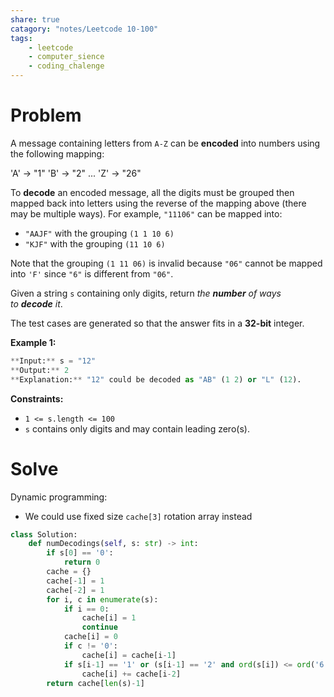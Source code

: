 ```yaml
---
share: true
catagory: "notes/Leetcode 10-100"
tags:
    - leetcode
    - computer_sience
    - coding_chalenge
---
```


# Problem

A message containing letters from `A-Z` can be **encoded** into numbers using the following mapping:

'A' -> "1"
'B' -> "2"
...
'Z' -> "26"

To **decode** an encoded message, all the digits must be grouped then mapped back into letters using the reverse of the mapping above (there may be multiple ways). For example, `"11106"` can be mapped into:

- `"AAJF"` with the grouping `(1 1 10 6)`
- `"KJF"` with the grouping `(11 10 6)`

Note that the grouping `(1 11 06)` is invalid because `"06"` cannot be mapped into `'F'` since `"6"` is different from `"06"`.

Given a string `s` containing only digits, return _the **number** of ways to **decode** it_.

The test cases are generated so that the answer fits in a **32-bit** integer.

**Example 1:**
```python
**Input:** s = "12"
**Output:** 2
**Explanation:** "12" could be decoded as "AB" (1 2) or "L" (12).
```

**Constraints:**

- `1 <= s.length <= 100`
- `s` contains only digits and may contain leading zero(s).

# Solve

Dynamic programming:
- We could use fixed size `cache[3]` rotation array instead

```python
class Solution:
    def numDecodings(self, s: str) -> int:
        if s[0] == '0':
            return 0
        cache = {}
        cache[-1] = 1
        cache[-2] = 1
        for i, c in enumerate(s):
            if i == 0:
                cache[i] = 1
                continue
            cache[i] = 0
            if c != '0':
                cache[i] = cache[i-1]
            if s[i-1] == '1' or (s[i-1] == '2' and ord(s[i]) <= ord('6')):
                cache[i] += cache[i-2]
        return cache[len(s)-1]
```
